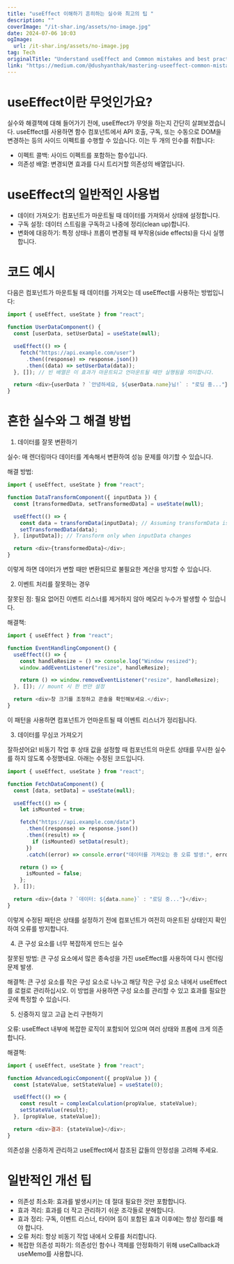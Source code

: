 ```yaml
---
title: "useEffect 이해하기 흔히하는 실수와 최고의 팁 "
description: ""
coverImage: "/it-shar.ing/assets/no-image.jpg"
date: 2024-07-06 10:03
ogImage:
  url: /it-shar.ing/assets/no-image.jpg
tag: Tech
originalTitle: "Understand useEffect and Common mistakes and best practices"
link: "https://medium.com/@dushyanthak/mastering-useeffect-common-mistakes-and-best-practices-d0c9c199e73a"
---
```


# useEffect이란 무엇인가요?

실수와 해결책에 대해 들어가기 전에, useEffect가 무엇을 하는지 간단히 살펴보겠습니다. useEffect를 사용하면 함수 컴포넌트에서 API 호출, 구독, 또는 수동으로 DOM을 변경하는 등의 사이드 이펙트를 수행할 수 있습니다. 이는 두 개의 인수를 취합니다:

- 이펙트 콜백: 사이드 이펙트를 포함하는 함수입니다.
- 의존성 배열: 변경되면 효과를 다시 트리거할 의존성의 배열입니다.

# useEffect의 일반적인 사용법

<div class="content-ad"></div>

- 데이터 가져오기: 컴포넌트가 마운트될 때 데이터를 가져와서 상태에 설정합니다.
- 구독 설정: 데이터 스트림을 구독하고 나중에 정리(clean up)합니다.
- 변화에 대응하기: 특정 상태나 프롭이 변경될 때 부작용(side effects)을 다시 실행합니다.

# 코드 예시

다음은 컴포넌트가 마운트될 때 데이터를 가져오는 데 useEffect를 사용하는 방법입니다:

```js
import { useEffect, useState } from "react";

function UserDataComponent() {
  const [userData, setUserData] = useState(null);

  useEffect(() => {
    fetch("https://api.example.com/user")
      .then((response) => response.json())
      .then((data) => setUserData(data));
  }, []); // 빈 배열은 이 효과가 마운트되고 언마운트될 때만 실행됨을 의미합니다.

  return <div>{userData ? `안녕하세요, ${userData.name}님!` : "로딩 중..."}</div>;
}
```

<div class="content-ad"></div>

# 흔한 실수와 그 해결 방법

1. 데이터를 잘못 변환하기

실수: 매 렌더링마다 데이터를 계속해서 변환하여 성능 문제를 야기할 수 있습니다.

해결 방법:

<div class="content-ad"></div>

```js
import { useEffect, useState } from "react";

function DataTransformComponent({ inputData }) {
  const [transformedData, setTransformedData] = useState(null);

  useEffect(() => {
    const data = transformData(inputData); // Assuming transformData is a costly operation
    setTransformedData(data);
  }, [inputData]); // Transform only when inputData changes

  return <div>{transformedData}</div>;
}
```

이렇게 하면 데이터가 변할 때만 변환되므로 불필요한 계산을 방지할 수 있습니다.

2. 이벤트 처리를 잘못하는 경우

잘못된 점: 필요 없어진 이벤트 리스너를 제거하지 않아 메모리 누수가 발생할 수 있습니다.

<div class="content-ad"></div>

해결책:

```js
import { useEffect } from "react";

function EventHandlingComponent() {
  useEffect(() => {
    const handleResize = () => console.log("Window resized");
    window.addEventListener("resize", handleResize);

    return () => window.removeEventListener("resize", handleResize);
  }, []); // mount 시 한 번만 설정

  return <div>창 크기를 조정하고 콘솔을 확인해보세요.</div>;
}
```

이 패턴을 사용하면 컴포넌트가 언마운트될 때 이벤트 리스너가 정리됩니다.

3. 데이터를 무심코 가져오기

<div class="content-ad"></div>

잘하셨어요! 비동기 작업 후 상태 값을 설정할 때 컴포넌트의 마운트 상태를 무시한 실수를 하지 않도록 수정했네요.
아래는 수정된 코드입니다.

```js
import { useEffect, useState } from "react";

function FetchDataComponent() {
  const [data, setData] = useState(null);

  useEffect(() => {
    let isMounted = true;

    fetch("https://api.example.com/data")
      .then((response) => response.json())
      .then((result) => {
        if (isMounted) setData(result);
      })
      .catch((error) => console.error("데이터를 가져오는 중 오류 발생:", error));

    return () => {
      isMounted = false;
    };
  }, []);

  return <div>{data ? `데이터: ${data.name}` : "로딩 중..."}</div>;
}
```

이렇게 수정된 패턴은 상태를 설정하기 전에 컴포넌트가 여전히 마운트된 상태인지 확인하여 오류를 방지합니다.

<div class="content-ad"></div>

4. 큰 구성 요소를 너무 복잡하게 만드는 실수

잘못된 방법: 큰 구성 요소에서 많은 종속성을 가진 useEffect를 사용하여 다시 렌더링 문제 발생.

해결책: 큰 구성 요소를 작은 구성 요소로 나누고 해당 작은 구성 요소 내에서 useEffect를 로컬로 관리하십시오. 이 방법을 사용하면 구성 요소를 관리할 수 있고 효과를 필요한 곳에 특정할 수 있습니다.

5. 신중하지 않고 고급 논리 구현하기

<div class="content-ad"></div>

오류: useEffect 내부에 복잡한 로직이 포함되어 있으며 여러 상태와 프롭에 크게 의존합니다.

해결책:

```js
import { useEffect, useState } from "react";

function AdvancedLogicComponent({ propValue }) {
  const [stateValue, setStateValue] = useState(0);

  useEffect(() => {
    const result = complexCalculation(propValue, stateValue);
    setStateValue(result);
  }, [propValue, stateValue]);

  return <div>결과: {stateValue}</div>;
}
```

의존성을 신중하게 관리하고 useEffect에서 참조된 값들의 안정성을 고려해 주세요.

<div class="content-ad"></div>

# 일반적인 개선 팁

- 의존성 최소화: 효과를 발생시키는 데 절대 필요한 것만 포함합니다.
- 효과 격리: 효과를 더 작고 관리하기 쉬운 조각들로 분해합니다.
- 효과 정리: 구독, 이벤트 리스너, 타이머 등이 포함된 효과 이후에는 항상 정리를 해야 합니다.
- 오류 처리: 항상 비동기 작업 내에서 오류를 처리합니다.
- 복잡한 의존성 피하기: 의존성인 함수나 객체를 안정화하기 위해 useCallback과 useMemo를 사용합니다.
